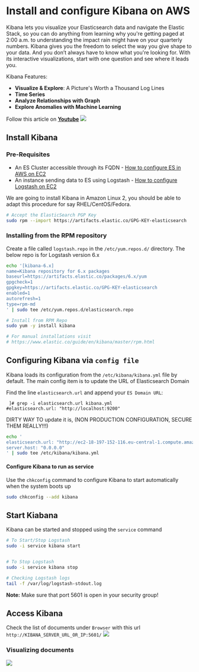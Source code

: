 # Install and configure Kibana on AWS
Kibana lets you visualize your Elasticsearch data and navigate the Elastic Stack, so you can do anything from learning why you're getting paged at 2:00 a.m. to understanding the impact rain might have on your quarterly numbers. Kibana gives you the freedom to select the way you give shape to your data. And you don’t always have to know what you're looking for. With its interactive visualizations, start with one question and see where it leads you.

Kibana Features:
 - **Visualize & Explore**: A Picture's Worth a Thousand Log Lines
 - **Time Series**
 - **Analyze Relationships with Graph**
 - **Explore Anomalies with Machine Learning**


Follow this article on **[Youtube](https://www.youtube.com/channel/UC_evcfxhjjui5hChhLE08tQ/playlists)**
![](https://raw.githubusercontent.com/miztiik/elk-stack/master/images/Kibana-Dashboards.gif)
## Install Kibana

### Pre-Requisites
 - An ES Cluster accessible through its FQDN - [How to configure ES in AWS on EC2](https://github.com/miztiik/elk-stack/tree/master/ElasticSearch)
- An instance sending data to ES using Logstash - [How to configure Logstash on EC2](https://github.com/miztiik/elk-stack/tree/master/Logstash)

We are going to install Kibana in Amazon Linux 2, you should be able to adapt this procedure for say RHEL/CentOS/Fedora.

```sh
# Accept the ElasticSearch PGP Key
sudo rpm --import https://artifacts.elastic.co/GPG-KEY-elasticsearch
```
### Installing from the RPM repository
Create a file called `logstash.repo` in the `/etc/yum.repos.d/` directory. The below repo is for Logstash version 6.x
```sh
echo '[kibana-6.x]
name=Kibana repository for 6.x packages
baseurl=https://artifacts.elastic.co/packages/6.x/yum
gpgcheck=1
gpgkey=https://artifacts.elastic.co/GPG-KEY-elasticsearch
enabled=1
autorefresh=1
type=rpm-md
' | sudo tee /etc/yum.repos.d/elasticsearch.repo

# Install from RPM Repo
sudo yum -y install kibana

# For manual installations visit
# https://www.elastic.co/guide/en/kibana/master/rpm.html
```

## Configuring Kibana via `config file`
Kibana loads its configuration from the `/etc/kibana/kibana.yml` file by default. The main config item is to update the URL  of Elasticsearch Domain

Find the line `elasticsearch.url` and append your `ES Domain URL`:
```pr
 ]# grep -i elasticsearch.url kibana.yml
#elasticsearch.url: "http://localhost:9200"
```
DIRTY WAY TO update it is, (NON PRODUCTION CONFIGURATION, SECURE THEM REALLY!!!)
```sh
echo '
elasticsearch.url: "http://ec2-18-197-152-116.eu-central-1.compute.amazonaws.com:9200/" 
server.host: "0.0.0.0"
' | sudo tee /etc/kibana/kibana.yml
```


#### Configure Kibana to run as service

Use the `chkconfig` command to configure Kibana to start automatically when the system boots up
```sh
sudo chkconfig --add kibana
```
## Start Kiabana
Kibana can be started and stopped using the `service` command
```sh
# To Start/Stop Logstash 
sudo -i service kibana start


# To Stop Logstash 
sudo -i service kibana stop

# Checking Logstash logs
tail -f /var/log/logstash-stdout.log
```
**Note:** Make sure that port 5601 is open in your security group!


## Access Kibana
Check the list of documents under `Browser` with this url `http://KIBANA_SERVER_URL_OR_IP:5601/`
![](https://raw.githubusercontent.com/miztiik/elk-stack/master/images/Kibana-Dashboards-00.png)

### Visualizing documents
![](https://raw.githubusercontent.com/miztiik/elk-stack/master/images/Kibana-Dashboards-01.png)